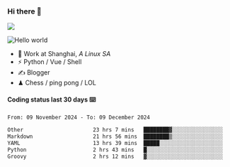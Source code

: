 ### Hi there 👋
![](https://komarev.com/ghpvc/?username=Xuhandsome)


<img src="https://github-readme-stats.vercel.app/api?username=XuHandsome&show_icons=true&theme=merko" alt="Hello world">

<br/>

- 🍻  Work at Shanghai, _A Linux SA_
- ⚡  Python / Vue / Shell
- ✍️  Blogger
- ♟  Chess / ping pong / LOL

#### Coding status last 30 days ⌨️

<!--START_SECTION:waka-->

```txt
From: 09 November 2024 - To: 09 December 2024

Other                      23 hrs 7 mins   ████████▓░░░░░░░░░░░░░░░░   34.58 %
Markdown                   21 hrs 56 mins  ████████▒░░░░░░░░░░░░░░░░   32.81 %
YAML                       13 hrs 39 mins  █████░░░░░░░░░░░░░░░░░░░░   20.42 %
Python                     2 hrs 43 mins   █░░░░░░░░░░░░░░░░░░░░░░░░   04.08 %
Groovy                     2 hrs 12 mins   ▓░░░░░░░░░░░░░░░░░░░░░░░░   03.30 %
```

<!--END_SECTION:waka-->

